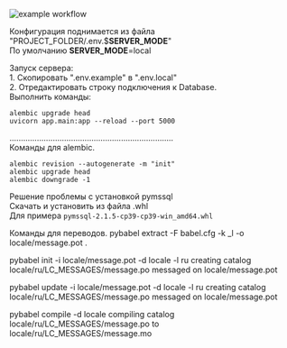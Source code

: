 ![example workflow](https://github.com/kot6egemot/cw_backend/actions/workflows/main.yml/badge.svg)

Конфигурация поднимается из файла "PROJECT_FOLDER/.env.$**SERVER_MODE**"    
По умолчанию **SERVER_MODE**=local

Запуск сервера:  
    1. Скопировать ".env.example" в ".env.local"    
    2. Отредактировать строку подключения к Database.  
Выполнить команды:

    alembic upgrade head
    uvicorn app.main:app --reload --port 5000
........................................................................   
Команды для alembic.

    alembic revision --autogenerate -m "init"
    alembic upgrade head
    alembic downgrade -1
    
Решение проблемы с установкой pymssql  
Скачать и установить из файла .whl  
Для примера   `pymssql-2.1.5-cp39-cp39-win_amd64.whl`

Команды для переводов.
pybabel extract -F babel.cfg -k _l -o locale/message.pot .

pybabel init -i locale/message.pot -d locale -l ru
creating catalog locale/ru/LC_MESSAGES/message.po messaged on locale/message.pot

pybabel update -i locale/message.pot -d locale -l ru
creating catalog locale/ru/LC_MESSAGES/message.po messaged on locale/message.pot

pybabel compile -d locale
compiling catalog locale/ru/LC_MESSAGES/message.po to locale/ru/LC_MESSAGES/message.mo
